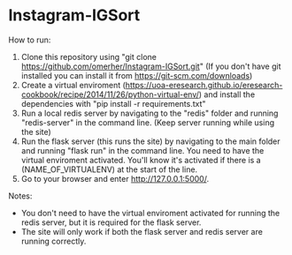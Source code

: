 # Instagram-IGSort

How to run:

1. Clone this repository using "git clone https://github.com/omerher/Instagram-IGSort.git" (If you don't have git installed you can install it from https://git-scm.com/downloads)
2. Create a virtual enviroment (https://uoa-eresearch.github.io/eresearch-cookbook/recipe/2014/11/26/python-virtual-env/) and install the dependencies with "pip install -r requirements.txt"
3. Run a local redis server by navigating to the "redis" folder and running "redis-server" in the command line. (Keep server running while using the site)
4. Run the flask server (this runs the site) by navigating to the main folder and running "flask run" in the command line. You need to have the virtual enviroment activated. You'll know it's activated if there is a (NAME_OF_VIRTUALENV) at the start of the line.
5. Go to your browser and enter http://127.0.0.1:5000/.

Notes:
- You don't need to have the virtual enviroment activated for running the redis server, but it is required for the flask server.
- The site will only work if both the flask server and redis server are running correctly.
